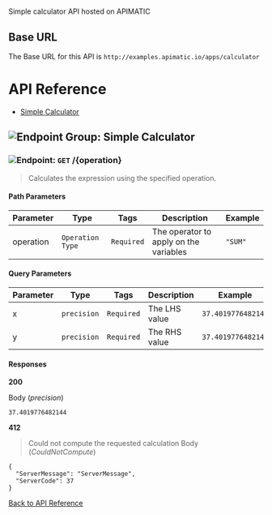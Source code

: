 # 

Simple calculator API hosted on APIMATIC



## Base URL

The Base URL for this API is `http://examples.apimatic.io/apps/calculator`






# <a name="api_reference"></a>API Reference

* [Simple Calculator](#simple_calculator)

## <a name="simple_calculator"></a>![Endpoint Group: ](https://apidocs.io/img/class.png "Simple Calculator") Simple Calculator


### <a name="calculate"></a>![Endpoint: ](https://apidocs.io/img/method.png "Calculate") `GET` /{operation}

> Calculates the expression using the specified operation.



#### Path Parameters
| Parameter | Type | Tags | Description | Example |
|-----------|------| ---- |-------------| ------- |
| operation | `Operation Type` |  ``` Required ```  | The operator to apply on the variables | `"SUM"` | 

#### Query Parameters
| Parameter | Type | Tags | Description | Example |
|-----------|------| ---- |-------------| ------- |
| x | `precision` |  ``` Required ```  | The LHS value | `37.4019776482144` | 
| y | `precision` |  ``` Required ```  | The RHS value | `37.4019776482144` | 

#### Responses
**200** 

Body (_precision_) 
```
37.4019776482144
```


**412** 

> Could not compute the requested calculation
Body (_CouldNotCompute_) 
```
{
  "ServerMessage": "ServerMessage",
  "ServerCode": 37
}
```


[Back to API Reference](#api_reference)

